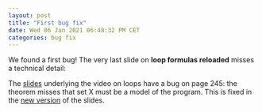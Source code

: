```yaml
---
layout: post
title: "First bug fix"
date: Wed 06 Jan 2021 06:48:32 PM CET
categories: bug fix
---
```


We found a first bug! The very last slide on **loop formulas reloaded** misses a technical detail:

The
[slides](https://github.com/potassco-asp-course/course/releases/download/v1.8.1/acharacterization.pdf)
underlying the video on loops have a bug on page 245: the theorem misses that set X must be a model of the program.
This is fixed in the
[new version](https://github.com/potassco-asp-course/course/releases/download/v1.11.1/acharacterization.pdf)
of the slides.
